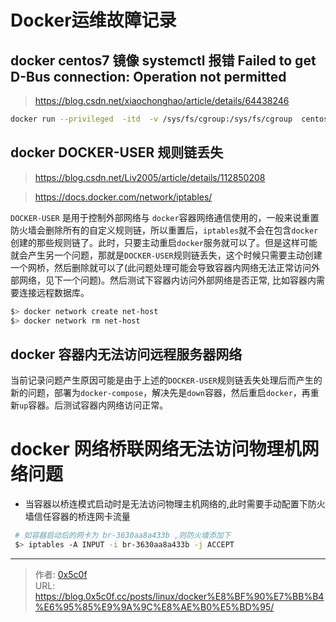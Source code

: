 # Docker运维故障记录


## docker centos7 镜像 systemctl 报错  Failed to get D-Bus connection: Operation not permitted  
> https://blog.csdn.net/xiaochonghao/article/details/64438246  
```bash
docker run --privileged  -itd  -v /sys/fs/cgroup:/sys/fs/cgroup  centos  /usr/sbin/init
```

## docker DOCKER-USER 规则链丢失 
> https://blog.csdn.net/Liv2005/article/details/112850208  

> https://docs.docker.com/network/iptables/

`DOCKER-USER` 是用于控制外部网络与 `docker`容器网络通信使用的，一般来说重置防火墙会删除所有的自定义规则链，所以重置后，`iptables`就不会在包含`docker`创建的那些规则链了。此时，只要主动重启`docker`服务就可以了。但是这样可能就会产生另一个问题，那就是`DOCKER-USER`规则链丢失，这个时候只需要主动创建一个网桥，然后删除就可以了(此问题处理可能会导致容器内网络无法正常访问外部网络，见下一个问题)。然后测试下容器内访问外部网络是否正常, 比如容器内需要连接远程数据库。
```bash
$> docker network create net-host
$> docker network rm net-host
```

## docker 容器内无法访问远程服务器网络
当前记录问题产生原因可能是由于上述的`DOCKER-USER`规则链丢失处理后而产生的新的问题，部署为`docker-compose`，解决先是`down`容器，然后重启`docker`，再重新`up`容器。后测试容器内网络访问正常。

# docker 网络桥联网络无法访问物理机网络问题  
 - 当容器以桥连模式启动时是无法访问物理主机网络的,此时需要手动配置下防火墙信任容器的桥连网卡流量 
 ```bash
  # 如容器启动后的网卡为 br-3630aa8a433b ,则防火墙添加下 
  $> iptables -A INPUT -i br-3630aa8a433b -j ACCEPT
 ```

---

> 作者: [0x5c0f](https://blog.0x5c0f.cc)  
> URL: https://blog.0x5c0f.cc/posts/linux/docker%E8%BF%90%E7%BB%B4%E6%95%85%E9%9A%9C%E8%AE%B0%E5%BD%95/  

